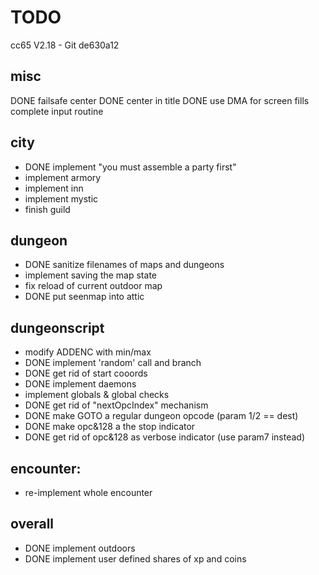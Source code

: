 # TODO

cc65 V2.18 - Git de630a12

## misc
DONE failsafe center
DONE center in title
DONE use DMA for screen fills
complete input routine

## city
- DONE implement "you must assemble a party first"
- implement armory
- implement inn
- implement mystic
- finish guild


## dungeon
- DONE sanitize filenames of maps and dungeons 
- implement saving the map state
- fix reload of current outdoor map
- DONE put seenmap into attic

## dungeonscript
- modify ADDENC with min/max
- DONE implement 'random' call and branch
- DONE get rid of start cooords
- DONE implement daemons
- implement globals & global checks
- DONE get rid of "nextOpcIndex" mechanism
- DONE make GOTO a regular dungeon opcode    (param 1/2 == dest)
- DONE make opc&128 a the stop indicator
- DONE get rid of opc&128 as verbose indicator (use param7 instead)

## encounter:
- re-implement whole encounter

## overall
- DONE implement outdoors
- DONE implement user defined shares of xp and coins

